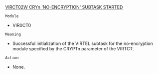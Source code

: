 [VIRCT02W CRYn 'NO-ENCRYPTION' SUBTASK STARTED](https://virtel.readthedocs.io/en/latest/manuals/virtel/Virtel459MG/messages.html?highlight=VIRCT02W#VIRCT02W)

`Module`
- VIR0CT0

`Meaning`
- Successful initialization of the VIRTEL subtask for the no-encryption module specified by the CRYPTn parameter of the VIRTCT.

`Action`
- None.
